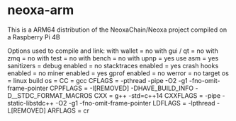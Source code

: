 # neoxa-arm
This is a ARM64 distribution of the NeoxaChain/Neoxa project compiled on a Raspberry Pi 4B

Options used to compile and link:
  with wallet         = no
  with gui / qt       = no
  with zmq            = no
  with test           = no
  with bench          = no
  with upnp           = yes
  use asm             = yes
  sanitizers          =
  debug enabled       = no
  stacktraces enabled = yes
  crash hooks enabled = no
  miner enabled       = yes
  gprof enabled       = no
  werror              = no
  target os           = linux
  build os            =
  CC                  = gcc
  CFLAGS              = -pthread -pipe -O2  -g1 -fno-omit-frame-pointer
  CPPFLAGS            = -I[REMOVED]  -DHAVE_BUILD_INFO -D__STDC_FORMAT_MACROS
  CXX                 = g++ -std=c++14
  CXXFLAGS            = -pipe -static-libstdc++ -O2  -g1 -fno-omit-frame-pointer
  LDFLAGS             = -lpthread -L[REMOVED]
  ARFLAGS             = cr

